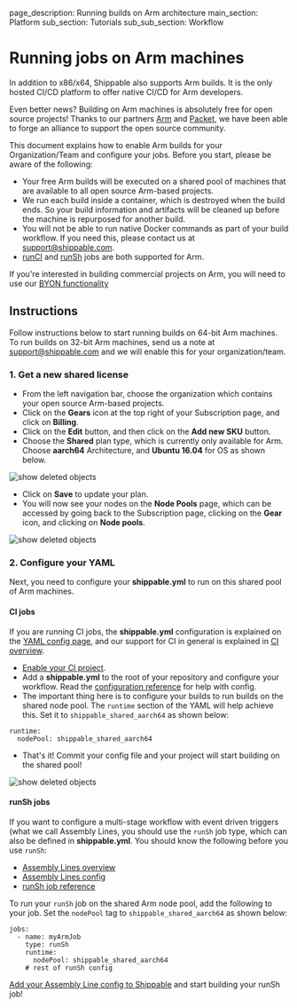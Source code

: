 page_description: Running builds on Arm architecture
main_section: Platform
sub_section: Tutorials
sub_sub_section: Workflow

# Running jobs on Arm machines

In addition to x86/x64, Shippable also supports Arm builds. It is the only hosted CI/CD platform to offer native CI/CD for Arm developers.

Even better news? Building on Arm machines is absolutely free for open source projects! Thanks to our partners [Arm](https://www.arm.com/) and [Packet](https://www.packet.net/), we have been able to forge an alliance to support the open source community.

This document explains how to enable Arm builds for your Organization/Team and configure your jobs. Before you start, please be aware of the following:

* Your free Arm builds will be executed on a shared pool of machines that are available to all open source Arm-based projects.
* We run each build inside a container, which is destroyed when the build ends. So your build information and artifacts will be cleaned up before the machine is repurposed for another build.
* You will not be able to run native Docker commands as part of your build workflow. If you need this, please contact us at [support@shippable.com](mailto:support@shippable.com).
* [runCI](/ci/why-continuous-integration) and [runSh](/platform/workflow/job/runsh) jobs are both supported for Arm.

If you're interested in building commercial projects on Arm, you will need to use our [BYON functionality](/platform/tutorial/runtime/manage-byon-nodes/)

## Instructions

Follow instructions below to start running builds on 64-bit Arm machines. To run builds on 32-bit Arm machines, send us a note at [support@shippable.com](mailto:support@shippable.com) and we will enable this for your organization/team.

### 1. Get a new shared license

* From the left navigation bar, choose the organization which contains your open source Arm-based projects.
* Click on the **Gears** icon at the top right of your Subscription page, and click on **Billing**.
* Click on the **Edit** button, and then click on the **Add new SKU** button.
* Choose the **Shared** plan type, which is currently only available for Arm. Choose **aarch64** Architecture, and **Ubuntu 16.04** for OS as shown below.

<img src="/images/platform/tutorial/workflow/run-ci-builds-on-arm-fig1.png" alt="show deleted objects">

* Click on **Save** to update your plan.
* You will now see your nodes on the **Node Pools** page, which can be accessed by going back to the Subscription page, clicking on the **Gear** icon, and clicking on **Node pools**.

<img src="/images/platform/tutorial/workflow/run-ci-builds-on-arm-fig2.png" alt="show deleted objects">

### 2. Configure your YAML

Next, you need to configure your **shippable.yml** to run on this shared pool of Arm machines.

#### CI jobs

If you are running CI jobs, the **shippable.yml** configuration is explained on the [YAML config page](/ci/yml-structure/), and our support for CI in general is explained in [CI overview](/ci/why-continuous-integration/).

* [Enable your CI project](/ci/enable-project/).
* Add a **shippable.yml** to the root of your repository and configure your workflow. Read the [configuration reference](/ci/yml-structure/) for help with config.
* The important thing here is to configure your builds to run builds on the shared node pool. The `runtime` section of the YAML will help achieve this. Set it to `shippable_shared_aarch64` as shown below:

```
runtime:
  nodePool: shippable_shared_aarch64
```
* That's it! Commit your config file and your project will start building on the shared pool!

<img src="/images/platform/tutorial/workflow/run-ci-builds-on-arm-fig3.png" alt="show deleted objects">


#### runSh jobs

If you want to configure a multi-stage workflow with event driven triggers (what we call Assembly Lines, you should use the `runSh` job type, which can also be defined in **shippable.yml**. You should know the following before you use `runSh`:

* [Assembly Lines overview](/platform/overview/#workflow-automation)
* [Assembly Lines config](/platform/workflow/config/#assembly-lines-configuration)
* [runSh job reference](/platform/workflow/job/runsh)

To run your `runSh` job on the shared Arm node pool, add the following to your job. Set the `nodePool` tag to `shippable_shared_aarch64` as shown below:

```
jobs:
  - name: myArmJob   
    type: runSh
    runtime:                        
      nodePool: shippable_shared_aarch64
    # rest of runSh config  

```

[Add your Assembly Line config to Shippable](/platform/tutorial/workflow/add-assembly-line/) and start building your runSh job!
